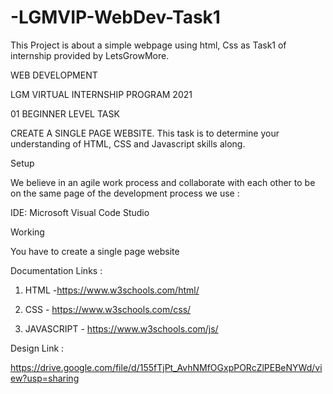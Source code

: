 # -LGMVIP-WebDev-Task1
This Project is about a simple webpage using html, Css as Task1 of internship provided by LetsGrowMore.

WEB DEVELOPMENT

LGM VIRTUAL INTERNSHIP PROGRAM 2021



01 BEGINNER LEVEL TASK

CREATE A SINGLE PAGE WEBSITE.
This task is to determine your understanding  of HTML, CSS and Javascript skills along.

Setup 

We believe in an agile work process and collaborate with each other to be on the same page of the development process we use : 

IDE: Microsoft Visual Code Studio 

Working 

You have to create a single page website


Documentation Links : 

1. HTML -https://www.w3schools.com/html/

2. CSS - https://www.w3schools.com/css/ 

3. JAVASCRIPT - https://www.w3schools.com/js/



Design Link :

https://drive.google.com/file/d/155fTjPt_AvhNMfOGxpPORcZlPEBeNYWd/view?usp=sharing

